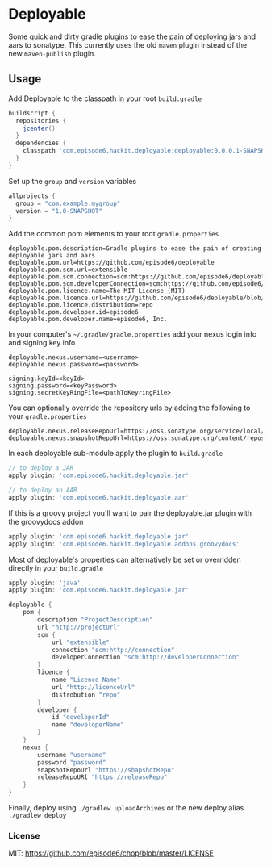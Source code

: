 Deployable
==========
Some quick and dirty gradle plugins to ease the pain of deploying jars and aars to sonatype. This currently uses the old `maven` plugin instead of the new `maven-publish` plugin.

## Usage
Add Deployable to the classpath in your root `build.gradle`
```groovy
buildscript {
  repositories {
    jcenter()
  }
  dependencies {
    classpath 'com.episode6.hackit.deployable:deployable:0.0.0.1-SNAPSHOT'
  }
}
```

Set up the `group` and `version` variables
```groovy
allprojects {
  group = "com.example.mygroup"
  version = "1.0-SNAPSHOT"
}

```

Add the common pom elements to your root `gradle.properties`
```
deployable.pom.description=Gradle plugins to ease the pain of creating deployable jars and aars
deployable.pom.url=https://github.com/episode6/deployable
deployable.pom.scm.url=extensible
deployable.pom.scm.connection=scm:https://github.com/episode6/deployable.git
deployable.pom.scm.developerConnection=scm:https://github.com/episode6/deployable.git
deployable.pom.licence.name=The MIT License (MIT)
deployable.pom.licence.url=https://github.com/episode6/deployable/blob/master/LICENSE
deployable.pom.licence.distribution=repo
deployable.pom.developer.id=episode6
deployable.pom.developer.name=episode6, Inc.
```

In your computer's `~/.gradle/gradle.properties` add your nexus login info and signing key info
```
deployable.nexus.username=<username>
deployable.nexus.password=<password>

signing.keyId=<keyId>
signing.password=<keyPassword>
signing.secretKeyRingFile=<pathToKeyringFile>
```

You can optionally override the repository urls by adding the following to your `gradle.properties`
```
deployable.nexus.releaseRepoUrl=https://oss.sonatype.org/service/local/staging/deploy/maven2/
deployable.nexus.snapshotRepoUrl=https://oss.sonatype.org/content/repositories/snapshots/
```

In each deployable sub-module apply the plugin to `build.gradle`
```groovy
// to deploy a JAR
apply plugin: 'com.episode6.hackit.deployable.jar'

// to deploy an AAR
apply plugin: 'com.episode6.hackit.deployable.aar'
```

If this is a groovy project you'll want to pair the deployable.jar plugin with the groovydocs addon
```groovy
apply plugin: 'com.episode6.hackit.deployable.jar'
apply plugin: 'com.episode6.hackit.deployable.addons.groovydocs'
```

Most of deployable's properties can alternatively be set or overridden directly in your `build.gradle`
```groovy
apply plugin: 'java'
apply plugin: 'com.episode6.hackit.deployable.jar'

deployable {
    pom {
        description "ProjectDescription"
        url "http://projectUrl"
        scm {
            url "extensible"
            connection "scm:http://connection"
            developerConnection "scm:http://developerConnection"
        }
        licence {
            name "Licence Name"
            url "http://licenceUrl"
            distrobution "repo"
        }
        developer {
            id "developerId"
            name "developerName"
        }
    }
    nexus {
        username "username"
        password "password"
        snapshotRepoUrl "https://shapshotRepo"
        releaseRepoURl "https://releaseRepo"
    }
}
```


Finally, deploy using
`./gradlew uploadArchives` or the new deploy alias `./gradlew deploy`

### License
MIT: https://github.com/episode6/chop/blob/master/LICENSE